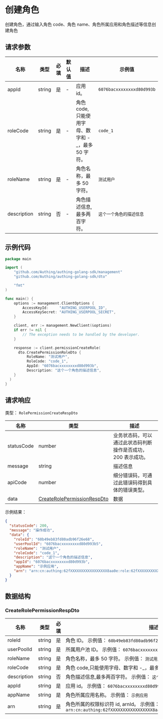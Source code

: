 # 创建角色

<!--
  警告⚠️：
  不要直接修改该文档，
  https://github.com/Authing/authing-docs-factory
  使用该项目进行生成
-->

<LastUpdated />

创建角色，通过输入角色 code、角色 name、角色所属应用和角色描述等信息创建角色

## 请求参数

| 名称 | 类型 | 必填 | 默认值 | 描述 | 示例值 |
| ---- | ---- | ---- | ---- | ---- | ---- |
| appId | string | 是 | - | 应用 id。   | `6076bacxxxxxxxxd80d993b` |
| roleCode | string | 是 | - | 角色 code,只能使用字母、数字和 -_，最多 50 字符。   | `code_1` |
| roleName | string | 是 | - | 角色名称，最多 50 字符。   | `测试用户` |
| description | string | 否 | - | 角色描述信息,最多两百字符。   | `这个一个角色的描述信息` |


## 示例代码

```go
package main

import (
    "github.com/Authing/authing-golang-sdk/management"
    "github.com/Authing/authing-golang-sdk/dto"

    "fmt"
)

func main() {
    options := management.ClientOptions {
        AccessKeyId:     "AUTHING_USERPOOL_ID",
        AccessKeySecret: "AUTHING_USERPOOL_SECRET",
    }

    client, err := management.NewClient(&options)
    if err != nil {
        // The exception needs to be handled by the developer.
    }

    response := client.permissionCreateRole(
      dto.CreatePermissionRoleDto {
          RoleName: "测试用户",
          RoleCode: "code_1",
          AppId: "6076bacxxxxxxxxd80d993b",
          Description: "这个一个角色的描述信息",
    }
  )
}
```



## 请求响应

类型： `RolePermissionCreateRespDto`

| 名称 | 类型 | 描述 |
| ---- | ---- | ---- |
| statusCode | number | 业务状态码，可以通过此状态码判断操作是否成功，200 表示成功。 |
| message | string | 描述信息 |
| apiCode | number | 细分错误码，可通过此错误码得到具体的错误类型。 |
| data | <a href="#CreateRolePermissionRespDto">CreateRolePermissionRespDto</a> | 数据 |



示例结果：

```json
{
  "statusCode": 200,
  "message": "操作成功",
  "data": {
    "roleId": "60b49eb83fd80adb96f26e68",
    "userPoolId": "6076bacxxxxxxxxd80d993b5",
    "roleName": "测试用户",
    "roleCode": "code_1",
    "description": "这个一个角色的描述信息",
    "appId": "6076bacxxxxxxxxd80d993b",
    "appName": "示例应用",
    "arn": "arn:cn:authing:62fXXXXXXXXXXXXXXXXX8aa0e:role:62fXXXXXXXXXXXXXXXXX8aa0e"
  }
}
```

## 数据结构


### <a id="CreateRolePermissionRespDto"></a> CreateRolePermissionRespDto

| 名称 | 类型 | 必填 | 描述 |
| ---- |  ---- | ---- | ---- |
| roleId | string | 是 | 角色 ID。 示例值： `60b49eb83fd80adb96f26e68`  |
| userPoolId | string | 是 | 所属用户池 ID。 示例值： `6076bacxxxxxxxxd80d993b5`  |
| roleName | string | 是 | 角色名称，最多 50 字符。 示例值： `测试用户`  |
| roleCode | string | 是 | 角色 code,只能使用字母、数字和 -_，最多 50 字符。 示例值： `code_1`  |
| description | string | 否 | 角色描述信息,最多两百字符。 示例值： `这个一个角色的描述信息`  |
| appId | string | 是 | 应用 id。 示例值： `6076bacxxxxxxxxd80d993b`  |
| appName | string | 是 | 角色所属应用名称。 示例值： `示例应用`  |
| arn | string | 是 | 角色所属的权限标识符 id, arnId。 示例值： `arn:cn:authing:62fXXXXXXXXXXXXXXXXX8aa0e:role:62fXXXXXXXXXXXXXXXXX8aa0e`  |


